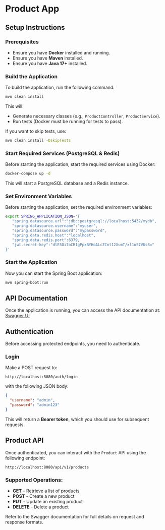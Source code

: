 # Product App

## Setup Instructions

### Prerequisites

- Ensure you have **Docker** installed and running.
- Ensure you have **Maven** installed.
- Ensure you have **Java 17+** installed.

### Build the Application

To build the application, run the following command:

```sh
mvn clean install
```

This will:

- Generate necessary classes (e.g., `ProductController`, `ProductService`).
- Run tests (Docker must be running for tests to pass).

If you want to skip tests, use:

```sh
mvn clean install -DskipTests
```

### Start Required Services (PostgreSQL & Redis)

Before starting the application, start the required services using Docker:

```sh
docker-compose up -d
```

This will start a PostgreSQL database and a Redis instance.

### Set Environment Variables

Before starting the application, set the required environment variables:

```sh
export SPRING_APPLICATION_JSON='{
   "spring.datasource.url":"jdbc:postgresql://localhost:5432/mydb",
   "spring.datasource.username":"myuser",
   "spring.datasource.password":"mypassword",
   "spring.data.redis.host":"localhost",
   "spring.data.redis.port":6379,
   "jwt.secret-key":"dlE3Oi7oCB1gPpxBYHoALcZCnt12XumT/xl1uS7VUs8="
}'
```

### Start the Application

Now you can start the Spring Boot application:

```sh
mvn spring-boot:run
```

## API Documentation

Once the application is running, you can access the API documentation at: [Swagger UI](http://localhost:8080/swagger-ui/index.html#/)

## Authentication

Before accessing protected endpoints, you need to authenticate.

### Login

Make a POST request to:

```
http://localhost:8080/auth/login
```

with the following JSON body:

```json
{
  "username": "admin",
  "password": "admin123"
}
```

This will return a **Bearer token**, which you should use for subsequent requests.

## Product API

Once authenticated, you can interact with the `Product` API using the following endpoint:

```
http://localhost:8080/api/v1/products
```

### Supported Operations:

- **GET** - Retrieve a list of products
- **POST** - Create a new product
- **PUT** - Update an existing product
- **DELETE** - Delete a product

Refer to the Swagger documentation for full details on request and response formats.

